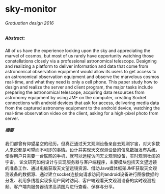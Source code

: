 # sky-monitor
###### Graduation design 2016


##### Abstract:
All of us have the experience looking upon the sky and appreciating the marvel of cosmos, but most of us rarely have opportunity watching those constellations closely via a professional astronomical telescope. Designing and realizing a platform to deliver information and data that come from astronomical observation equipment would allow its users to get access to an astronomical observation equipment and observe the marvelous cosmos real-time, and what they need is only a cell phone.
	This paper study how to design and realize the server and client program, the major tasks include preparing the astronomical telescope, acquiring data resources from astronomy equipment by using JMF on the computer, creating Socket connections with android devices that ask for access, delivering media data from the captured astronomy equipment to the android device, watching the real-time observation video on the client, asking for a high-pixel photo from server.

##### 摘要
我们都曾有仰望星空的经历，但真正通过天文观测设备亲自去观测宇宙，对大多数人来说都是可望而不可即的事情。设计并实现天文观测设备的信息数据发布系统，使得用户只需要一台联网的手机，就可以远程访问天文观测设备，实时观测壮阔的宇宙。
论文研究如何设计与实现服务器与客户端程序，主要模块包括天文望远镜的准备工作、通过电脑获取天文望远镜资源、借助Java媒体框架JMF获取天文观测设备的数据源、通过建立socket连接向请求访问的android设备进行图像数据的分发、利用多线程实现多用户同时访问、客户端观看天文观测设备的实时观测视频、客户端向服务器请求高清图片进行查看、保存与分享。
